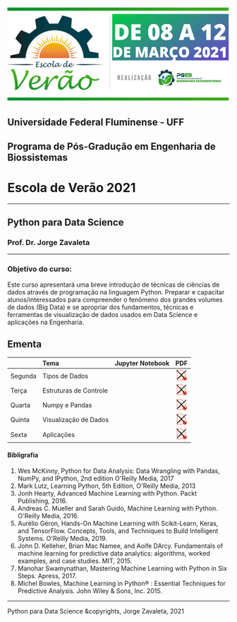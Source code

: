 ![](images/verao_uff.png)
## Universidade Federal Fluminense - UFF
## Programa de Pós-Gradução em Engenharia de Biossistemas
# Escola de Verão 2021
---
## Python para Data Science
### Prof. Dr. Jorge Zavaleta
---
### Objetivo do curso:
Este curso apresentará uma breve introdução de técnicas de ciências de dados através de programação na linguagem Python. Preparar e capacitar alunos/interessados para compreender o fenômeno dos grandes volumes de dados (Big Data) e se apropriar dos fundamentos, técnicas e ferramentas de visualização de dados usados em Data Science e aplicações na Engenharia.

## Ementa
|        |   Tema                   | Jupyter Notebook | PDF       |
|:-------|:-------------------------|:-----------------|:---------:|
|Segunda | Tipos de Dados           |                  |  [<img src="images/pdf2.png" alt="pdf" width="25"/>](pdf/)      |
|Terça   | Estruturas de Controle   |                  | [<img src="images/pdf2.png" alt="pdf" width="25"/>](pdf/)        |
|Quarta  | Numpy e Pandas           |                  | [<img src="images/pdf2.png" alt="pdf" width="25"/>](pdf/)        |
|Quinta  | Visualização de Dados    |                  | [<img src="images/pdf2.png" alt="pdf" width="25"/>](pdf/)        |
|Sexta   | Aplicações               |                  | [<img src="images/pdf2.png" alt="pdf" width="25"/>](pdf/)        |

#### Bibligrafia

1. Wes McKinny, Python for Data Analysis: Data Wrangling with Pandas, NumPy, and IPython, 2nd edition O'Reilly Media, 2017
2. Mark Lutz, Learning Python, 5th Edition, O'Reilly Media, 2013
3. Jonh Hearty, Advanced Machine Learning with Python. Packt Publishing, 2016.
4. Andreas C. Mueller and Sarah Guido, Machine Learning with Python. O'Reilly Media, 2016.
5. Aurélio Géron, Hands-On Machine Learning with Scikit-Learn, Keras, and TensorFlow. Concepts, Tools, and Techniques to Build Intelligent Systems. O'Reilly Media, 2019.
6. John D. Kelleher, Brian Mac Namee, and Aoife DArcy. Fundamentals of machine learning for predictive data analytics: algorithms, worked examples, and case studies. MIT, 2015.
7. Manohar Swamynathan, Mastering Machine Learning with Python in Six Steps. Apress, 2017.
8. Michel Bowles, Machine Learning in Python® : Essential Techniques for Predictive Analysis. John Wiley & Sons, Inc. 2015.

---
Python para Data Science \&copyrights, Jorge Zavaleta, 2021

